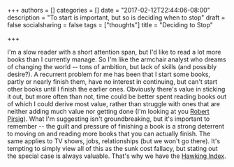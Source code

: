+++
authors = []
categories = []
date = "2017-02-12T22:44:06-08:00"
description = "To start is important, but so is deciding when to stop"
draft = false
socialsharing = false
tags = ["thoughts"]
title = "Deciding to Stop"

+++

I'm a slow reader with a short attention span, but I'd like to read a lot more books
than I currently manage. So I'm like the armchair analyst who dreams of changing the
world -- tons of ambition, but lack of skills (and possibly desire?). A recurrent
problem for me has been that I start some books, partly or nearly finish them, have
no interest in continuing, but can't start other books until I finish the earlier ones.
Obviously there's value in sticking it out, but more often than not, time could be better
spent reading books out of which I could derive most value, rather than struggle with ones
that are neither adding much value nor getting done (I'm looking at you
[Robert Pirsig](https://www.goodreads.com/book/show/19438058-zen-and-the-art-of-motorcycle-maintenance)). What I'm suggesting isn't
groundbreaking, but it's important to remember -- the guilt and pressure of finishing
a book is a strong deterrent to moving on and reading more books that you can actually
finish. The same applies to TV shows, jobs, relationships (but we won't go there).
It's tempting to simply view all of this as the sunk cost fallacy, but stating out
the special case is always valuable. That's why we have the [Hawking Index](https://www.theguardian.com/books/shortcuts/2014/jul/07/hawking-index-give-up-on-books-capital-fifty-shades).